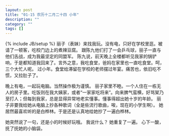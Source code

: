 ```yaml
---
layout: post
title: "01-15 农历十二月二十四 小年"
description: ""
category: ""
tags: []
---
```

{% include JB/setup %}
丽子（表妹）来找我玩。没有电，只好在学校里逛。被请了一顿客，吃校门边上的煮辣豆腐。
跟陈九他们打了一会乒乓球，丽子一直与他们舌战，成为我最坚定的同盟军。
陈九说，前天晚上全楼都听见我家的锅铲响，于是都知道我回来了。言外之意，我吃食堂，爸妈在家里也一直吃食堂。呵，三个大忙人呢。
过小年。食堂给滞留在学校的老师摆过年宴。痛苦也，依旧吃不惯，又拉肚子了。

晚上有电，一起玩电脑。当然操作极为谨慎。
丽子家里不睦。一个人住在一栋无人的房子里。吃饭则在我大姨家，或者“一家家吃将来”。向来脾气蛮横，好骂架乃至打人；但每到我家，总是显得异常地老实懂事。懂事得超出她十岁的年龄。
丽子非要我给她从电脑上抄各种歌词（全是些流行歌曲，唉，现在的小学生啊）。
她居然最喜欢听的是白桦林。于是还是认真地给她抄了一遍白桦林。

她突然说了一句，还是小的时候好玩哦。
我说什么？
她重复了一遍。
心下一酸，抚了抚她的小脑袋。